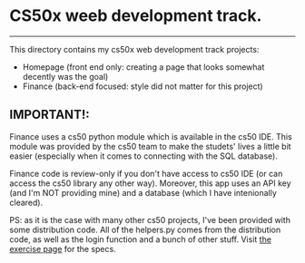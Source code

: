 # CS50x weeb development track.
---
This directory contains my cs50x web development track projects:
- Homepage (front end only: creating a page that looks somewhat decently was the goal)
- Finance (back-end focused: style did not matter for this project)

## IMPORTANT!:
Finance uses a cs50 python module which is available in the cs50 IDE.
This module was provided by the cs50 team to make the studets' lives
a little bit easier (especially when it comes to connecting with the SQL database).

Finance code is review-only if you don't have access to cs50 IDE (or can access
the cs50 library any other way). Moreover, this app uses an API key (and I'm NOT
providing mine) and a database (which I have intenionally cleared).

PS: as it is the case with many other cs50 projects, I've been provided with
some distribution code. All of the helpers.py comes from the distribution code, as well
as the login function and a bunch of other stuff.
Visit [the exercise page](https://cs50.harvard.edu/x/2020/tracks/web/finance/) for the specs.

